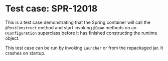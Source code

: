 Test case: SPR-12018
================

This is a test case demonstrating that the Spring container will call the `@PostConstruct` method and
start invoking `@Bean` methods on an `@Configuration` superclass before it has finished constructing
the runtime object.

This test case can be run by invoking `Launcher` or from the repackaged jar. It crashes on startup.